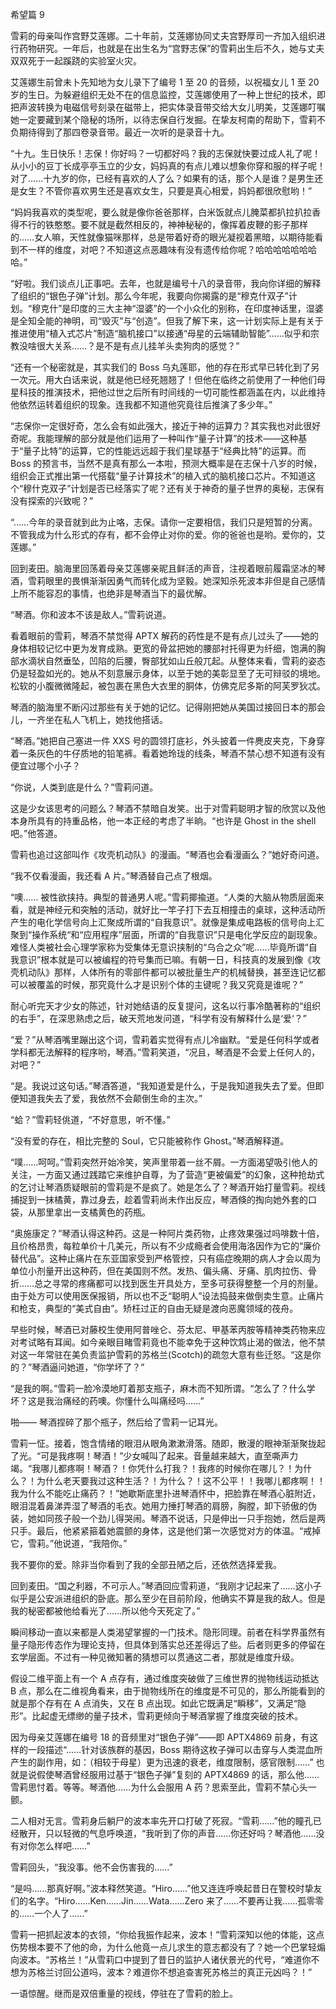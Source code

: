 希望篇 9

雪莉的母亲叫作宫野艾莲娜。二十年前，艾莲娜协同丈夫宫野厚司一齐加入组织进行药物研究。一年后，也就是在出生名为“宫野志保”的雪莉出生后不久，她与丈夫双双死于一起蹊跷的实验室火灾。

艾莲娜生前曾未卜先知地为女儿录下了编号 1 至 20 的音频，以祝福女儿 1 至 20 岁的生日。为躲避组织无处不在的信息监控，艾莲娜使用了一种上世纪的技术，即把声波转换为电磁信号刻录在磁带上，把实体录音带交给大女儿明美，艾莲娜叮嘱她一定要藏到某个隐秘的场所，以待志保自行发掘。在挚友柯南的帮助下，雪莉不负期待得到了那四卷录音带。最近一次听的是录音十九。

“十九。生日快乐！志保！你好吗？一切都好吗？我的志保就快要过成人礼了呢！从小小的豆丁长成亭亭玉立的少女，妈妈真的有点儿难以想象你穿和服的样子呢！对了……十九岁的你，已经有喜欢的人了么？如果有的话，那个人是谁？是男生还是女生？不管你喜欢男生还是喜欢女生，只要是真心相爱，妈妈都很欣慰哟！”

“妈妈我喜欢的类型呢，要么就是像你爸爸那样，白米饭就点儿腌菜都扒拉扒拉香得不行的铁憨憨。要不就是截然相反的，神神秘秘的，像挥着皮鞭的影子那样的……女人嘛，天性就像猫咪那样，总是带着好奇的眼光凝视着黑暗，以期待能看到不一样的维度，对吧？不知道这点恶趣味有没有遗传给你呢？哈哈哈哈哈哈哈哈。”

“好啦。我们谈点儿正事吧。去年，也就是编号十八的录音带，我向你详细的解释了组织的“银色子弹”计划。那么今年呢，我要向你揭露的是“穆克什双子”计划。“穆克什”是印度的三大主神“湿婆”的一个小众化的别称，在印度神话里，湿婆是全知全能的神明，司“毁灭”与“创造”。但我了解下来，这一计划实际上是有关于推进使用“植入式芯片”制造“脑机接口”以接通“母星的云端辅助智能”……似乎和宗教没啥很大关系……？是不是有点儿挂羊头卖狗肉的感觉？”

“还有一个秘密就是，其实我们的 Boss 乌丸莲耶，他的存在形式早已转化到了另一次元。用大白话来说，就是他已经死翘翘了！但他在临终之前使用了一种他们母星科技的推演技术，把他过世之后所有时间线的一切可能性都涵盖在内，以此维持他依然运转着组织的现象。连我都不知道他究竟往后推演了多少年。”

“志保你一定很好奇，怎么会有如此强大，接近于神的运算力？其实我也对此很好奇呢。我能理解的部分就是他们运用了一种叫作“量子计算”的技术——这种基于“量子比特”的运算，它的性能远远超于我们星球基于“经典比特”的运算。而 Boss 的预言书，当然不是真有那么一本啦，预测大概率是在志保十八岁的时候，组织会正式推出第一代搭载“量子计算技术”的植入式的脑机接口芯片。不知道这个“穆什克双子”计划是否已经落实了呢？还有关于神奇的量子世界的奥秘，志保有没有探索的兴致呢？”

“……今年的录音就到此为止咯，志保。请你一定要相信，我们只是短暂的分离。不管我成为什么形式的存有，都不会停止对你的爱。你的爸爸也是哟。爱你的，艾莲娜。”

回到麦田。脑海里回荡着母亲艾莲娜亲昵且鲜活的声音，注视着眼前履霜坚冰的琴酒，雪莉眼里的畏惧渐渐因勇气而转化成为坚毅。她深知杀死波本非但是自己感情上所不能容忍的事情，也绝非是琴酒当下的最优解。

“琴酒。你和波本不该是敌人。”雪莉说道。

看着眼前的雪莉，琴酒不禁觉得 APTX 解药的药性是不是有点儿过头了——她的身体相较记忆中更为发育成熟。更宽的骨盆把她的腰部衬托得更为纤细，饱满的胸部水滴状自然垂坠，凹陷的后腰，臀部犹如山丘般兀起。从整体来看，雪莉的姿态仍是轻盈如光的。她从不刻意展示身体，以至于她的美彰显至了无可辩驳的境地。松软的小腹微微隆起，被包裹在黑色大衣里的胴体，仿佛克尼多斯的阿芙罗狄忒。

琴酒的脑海里不断闪过那些有关于她的记忆。记得刚把她从美国过接回日本的那会儿，一齐坐在私人飞机上，她找他搭话。

“琴酒。”她把自己塞进一件 XXS 号的圆领打底衫，外头披着一件麂皮夹克，下身穿着一条灰色的牛仔质地的铅笔裤。看着她玲珑的线条，琴酒不禁心想不知道有没有便宜过哪个小子？

“你说，人类到底是什么？”雪莉问道。

这是少女该思考的问题么？琴酒不禁暗自发笑。出于对雪莉聪明才智的欣赏以及他本身所具有的持重品格，他一本正经的考虑了半晌。“也许是 Ghost in the shell 吧。”他答道。

雪莉也追过这部叫作《攻壳机动队》的漫画。“琴酒也会看漫画么？”她好奇问道。

“我不仅看漫画，我还看 A 片。”琴酒替自己点了根烟。

“噢…… 被性欲挟持。典型的普通男人呢。”雪莉揶揄道。“人类的大脑从物质层面来看，就是神经元和突触的活动，就好比一竿子打下去互相撞击的桌球，这种活动所产生的电化学信号向上汇聚成所谓的“自我意识”。就像是集成电路板的信号向上汇聚到“操作系统“和“应用程序”层面，所谓的“自我意识”只是电化学反应的副现象。难怪人类被社会心理学家称为受集体无意识挟制的“乌合之众”呢……毕竟所谓“自我意识”根本就是可以被编程的符号集而已嘛。有朝一日，科技真的发展到像《攻壳机动队》那样，人体所有的零部件都可以被批量生产的机械替换，甚至连记忆都可以被覆盖的时候，那究竟什么才是识别个体的主键呢？我又究竟是谁呢？”

耐心听完天才少女的陈述，针对她结语的反复提问，这名以行事冷酷著称的“组织的右手”，在深思熟虑之后，破天荒地发问道，“科学有没有解释什么是‘爱‘？”

“爱？”从琴酒嘴里蹦出这个词，雪莉着实觉得有点儿冷幽默。“爱是任何科学或者学科都无法解释的程序哟，琴酒。”雪莉笑道，“况且，琴酒是不会爱上任何人的，对吧？”

“是。我说过这句话。”琴酒答道，“我知道爱是什么，于是我知道我失去了爱。但即便知道我失去了爱，我依然不会颠倒生命的主次。”

“蛤？”雪莉轻佻道，“不好意思，听不懂。”

“没有爱的存在，相比完整的 Soul，它只能被称作 Ghost。”琴酒解释道。

“噗……呵呵。”雪莉突然开始冷笑，笑声里带着一丝不屑。一方面渴望吸引他人的关注，一方面又通过践踏它来维护自尊，为了营造“更被偏爱”的幻象，这种抢劫式的乞讨让琴酒质疑眼前的雪莉是不是疯了。她是怎么了？琴酒开始打量雪莉。视线捕捉到一抹橘黄，靠过身去，趁着雪莉尚未作出反应，琴酒倏的掏向她外套的口袋，从那里拿出一支橘黄色的药瓶。

“奥施康定？”琴酒认得这种药。这是一种阿片类药物，止疼效果强过吗啡数十倍，且价格昂贵，每粒单价十几美元，所以有不少成瘾者会使用海洛因作为它的“廉价替代品”。这种止痛片在东亚国家受到严格管控，只有癌症晚期的病人才会以周为单位小剂量开出这种药，但在美国则不然。发热、偏头痛、牙痛、肌肉拉伤、骨折……总之寻常的疼痛都可以找到医生开具处方，至多可获得整整一个月的剂量。由于处方可以使用医保报销，所以也不乏“聪明人”设法捣鼓来做倒卖生意。止痛片和枪支，典型的“美式自由”。矫枉过正的自由无疑是渡向恶魔领域的茷舟。

早些时候，琴酒已对藤校生使用阿普唑仑、芬太尼、甲基苯丙胺等精神类药物来应对考试略有耳闻。如今亲眼目睹雪莉竟也不能幸免于这种饮鸩止渴的做法，他不禁对这一年常驻在美负责监护雪莉的苏格兰(Scotch)的疏忽大意有些迁怒。“这是你的？”琴酒逼问她道，“你学坏了？”

“是我的啊。”雪莉一脸冷漠地盯着那支瓶子，麻木而不知所谓。“怎么了？什么学坏？这是我治痛经的药噢。你懂什么叫痛经吗……”

啪—— 琴酒捏碎了那个瓶子，然后给了雪莉一记耳光。

雪莉一怔。接着，饱含情绪的眼泪从眼角漱漱滑落。随即，散漫的眼神渐渐聚拢起了光。“可是我疼啊！琴酒！”少女喊叫了起来。音量越来越大，直至嘶声力竭。“我哪儿都疼啊！琴酒？！你凭什么打我？！我疼的时候你在哪儿？！为什么？！为什么老天要我过这种生活？！为什么？！这不公平！！我哪儿都疼啊！！我为什么不能吃止痛药？！”她歇斯底里扑进琴酒怀中，把脸靠在琴酒心脏附近，眼泪混着鼻涕弄湿了琴酒的毛衣。她用力捶打琴酒的肩膀，胸膛，卸下骄傲的伪装，她如同孩子般一个劲儿得哭闹。琴酒不说话，只是伸出一只手抱她，然后是两只手。最后，他紧紧箍着她震颤的身体，这是他们第一次感觉对方的体温。“戒掉它，雪莉。”他说道，“我陪你。”

我不要你的爱。除非当你看到了我的全部丑陋之后，还依然选择爱我。

回到麦田。“国之利器，不可示人。”琴酒回应雪莉道，“我刚才记起来了……这小子似乎是公安派进组织的卧底。那么至少在目前阶段，他确实不算是我的敌人。但是我的秘密都被他给看光了……所以他今天死定了。”

瞬间移动一直以来都是人类渴望掌握的一门技术。隐形同理。前者在科学界虽然有量子隐形传态作为理论支持，但具体到落实总还差得远了些。后者则更多的停留在玄学层面。不过有一种见微知著的猜想可以贯通这二者，那就是维度升级。

假设二维平面上有一个 A 点存有，通过维度突破做了三维世界的抛物线运动抵达 B 点，那么在二维视角看来，由于抛物线所在的维度是不可见的，那么所能看到的就是那个存有在 A 点消失，又在 B 点出现。如此它既满足“瞬移”，又满足“隐形”。比起虚无缥缈的量子技术，雪莉更倾向于琴酒掌握了维度突破的技术。

因为母亲艾莲娜在编号 18 的音频里对“银色子弹”——即 APTX4869 前身，有这样的一段描述“……针对该族群的基因，Boss 期待这枚子弹可以击穿与人类混血所产生的副作用，如：（相较于母星）更为迅速的衰老，维度限制，感官限制……” 也就是说假使琴酒曾经服用过基于“银色子弹”复刻的 APTX4869 的话，那么他……雪莉思忖着。等等。琴酒他……为什么会服用 A 药？思索至此，雪莉不禁心头一颤。

二人相对无言。雪莉身后躺尸的波本率先开口打破了死寂。“雪莉……”他的瞳孔已经散开，只以轻微的气息呼唤道，“我听到了你的声音……你还好吗？琴酒他……没有对你怎么样吧……”

雪莉回头，“我没事。他不会伤害我的……”

“是吗……那真好啊。”波本释然笑道。“Hiro……”他又连连呼唤起昔日在警校时挚友们的名字。“Hiro……Ken……Jin……Wata……Zero 来了……不要再让我……孤零零的……一个人了……”

雪莉一把抓起波本的衣领，“你给我振作起来，波本！”雪莉深知以他的体能，这点伤势根本要不了他的命，为什么他竟一点儿求生的意志都没有了？她一个巴掌轻煽向波本。“苏格兰！”从雪莉口中提到了昔日的监护人诸伏景光的代号，“难道你不想为苏格兰讨回公道吗，波本？难道你不想追查害死苏格兰的真正元凶吗？！”

一语惊醒。继而是双倍重量的视线，停驻在了雪莉的脸上。
